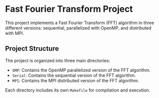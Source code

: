 # Fast Fourier Transform Project

This project implements a Fast Fourier Transform (FFT) algorithm in three different versions: sequential, parallelized with OpenMP, and distributed with MPI.

## Project Structure

The project is organized into three main directories:

- `OMP`: Contains the OpenMP parallelized version of the FFT algorithm.
- `Serial`: Contains the sequential version of the FFT algorithm.
- `MPI`: Contains the MPI distributed version of the FFT algorithm.

Each directory includes its own `Makefile` for compilation and execution.

